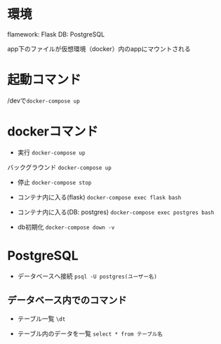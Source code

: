 # 環境
flamework: Flask
DB: PostgreSQL

app下のファイルが仮想環境（docker）内のappにマウントされる

# 起動コマンド
/devで`docker-compose up`




# dockerコマンド
- 実行
`docker-compose up`

バックグラウンド
`docker-compose up`

- 停止
`docker-compose stop`

- コンテナ内に入る(flask)
`docker-compose exec flask bash`

- コンテナ内に入る(DB: postgres)
`docker-compose exec postgres bash`

- db初期化
`docker-compose down -v`

# PostgreSQL
- データベースへ接続
`psql -U postgres(ユーザー名)`

## データベース内でのコマンド
- テーブル一覧
`\dt`

- テーブル内のデータを一覧
`select * from テーブル名`